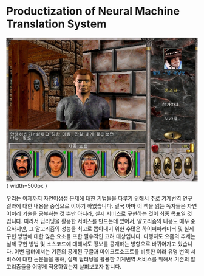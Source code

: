 # Productization of Neural Machine Translation System

![왈도체: 적절한(?) 번역의 예](../assets/14-00-01.png){ width=500px }

우리는 이제까지 자연어생성 문제에 대한 기법들을 다루기 위해서 주로 기계번역 연구 결과에 대한 내용을 중심으로 이야기 하였습니다. 결국 아마 이 책을 읽는 독자들은 자연어처리 기술을 공부하는 것 뿐만 아니라, 실제 서비스로 구현하는 것이 최종 목표일 것 입니다. 따라서 딥러닝을 활용한 서비스를 만드는데 있어서, 알고리즘의 내용도 매우 중요하지만, 그 알고리즘의 성능을 최고로 뽑아내기 위한 수많은 하이퍼파라미터 및 실제 구현 방법에 대한 많은 요소들 또한 필수적인 고려 대상입니다. 다행히도 요즘의 추세는 실제 구현 방법 및 소스코드에 대해서도 정보를 공개하는 방향으로 바뀌어가고 있습니다. 이번 챕터에서는 기존의 공개된 구글과 마이크로소프트를 비롯한 여러 유명 번역 서비스에 대한 논문들을 통해, 실제 딥러닝을 활용한 기계번역 서비스를 위해서 기존의 알고리즘들을 어떻게 적용하였는지 살펴보고자 합니다.
